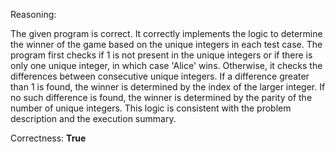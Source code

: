 Reasoning: 

The given program is correct. It correctly implements the logic to determine the winner of the game based on the unique integers in each test case. The program first checks if 1 is not present in the unique integers or if there is only one unique integer, in which case 'Alice' wins. Otherwise, it checks the differences between consecutive unique integers. If a difference greater than 1 is found, the winner is determined by the index of the larger integer. If no such difference is found, the winner is determined by the parity of the number of unique integers. This logic is consistent with the problem description and the execution summary.

Correctness: **True**